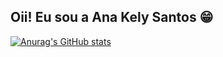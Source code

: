 ## Oii! Eu sou a Ana Kely Santos 😁

 [![Anurag's GitHub stats](https://github-readme-stats.vercel.app/api?username=anakelysantos)](https://github.com/anuraghazra/github-readme-stats)
